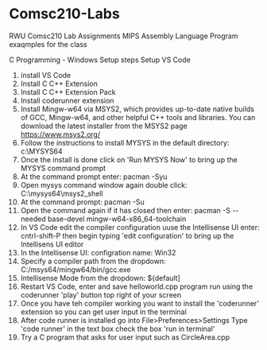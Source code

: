 # Comsc210-Labs
RWU Comsc210 Lab Assignments
MIPS Assembly Language Program exaqmples for the class


C Programming - Windows Setup steps
Setup VS Code
1. install VS Code
2. Install C C++ Extension
3. Install C C++ Extension Pack
4. Install coderunner extension
5. Install Mingw-w64 via MSYS2, which provides up-to-date native builds of GCC, Mingw-w64, 
and other helpful C++ tools and libraries. You can download the latest installer from the MSYS2 page
https://www.msys2.org/
5. Follow the instructions to install MYSYS in the default directory: c:\MYSYS64
6. Once the install is done click on 'Run MYSYS Now' to bring up the MYSYS command prompt
7. At the command prompt enter: pacman -Syu
8. Open mysys command window again double click: C:\mysys64\msys2_shell
9. At the command prompt: pacman -Su
10. Open the command again if it has closed then enter: pacman -S --needed base-devel mingw-w64-x86_64-toolchain
11. In VS Code edit the compiler configuration uuse the Intellisense UI enter: cntrl-shift-P then begin typing 'edit configuration' to bring up the Intellisens UI editor
12. In the Intellisense UI:  configration name: Win32
13. Specify a compiler path from the dropdown: C:/msys64/mingw64/bin/gcc.exe
14. Intellisense Mode from the dropdown: ${default]
15. Restart VS Code, enter and save helloworld.cpp program run using the coderunner 'play' button top right of your screen
16. Once you have teh compiler working you want to install the 'coderunner' extension so you can get user input in the terminal
17. After code runner is installed go into File>Preferences>Settings Type 'code runner' in the text box check the box 'run in terminal'
18. Try a C program that asks for user input such as CircleArea.cpp
